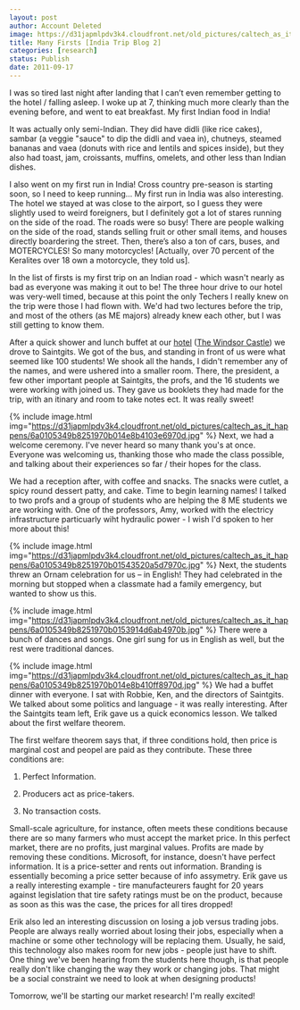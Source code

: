 ```yaml
---
layout: post
author: Account Deleted
image: https://d31japmlpdv3k4.cloudfront.net/old_pictures/caltech_as_it_happens/6a0105349b8251970b0153914d4c18970b.jpg
title: Many Firsts [India Trip Blog 2]
categories: [research]
status: Publish
date: 2011-09-17
---
```



I was so tired last night after landing that I can’t even remember getting to the hotel / falling asleep. I woke up at 7, thinking much more clearly than the evening before, and went to eat breakfast. My first Indian food in India!

It was actually only semi-Indian. They did have didli (like rice cakes), sambar (a veggie "sauce" to dip the didli and vaea in), chutneys, steamed bananas and vaea (donuts with rice and lentils and spices inside), but they also had toast, jam, croissants, muffins, omelets, and other less than Indian dishes.

I also went on my first run in India! Cross country pre-season is starting soon, so I need to keep running... My first run in India was also interesting. The hotel we stayed at was close to the airport, so I guess they were slightly used to weird foreigners, but I definitely got a lot of stares running on the side of the road. The roads were so busy! There are people walking on the side of the road, stands selling fruit or other small items, and houses directly boardering the street. Then, there’s also a ton of cars, buses, and MOTERCYCLES! So many motorcycles! [Actually, over 70 percent of the Keralites over 18 own a motorcycle, they told us].

In the list of firsts is my first trip on an Indian road - which wasn't nearly as bad as everyone was making it out to be! The three hour drive to our hotel was very-well timed, because at this point the only Techers I really knew on the trip were those I had flown with. We'd had two lectures before the trip, and most of the others (as ME majors) already knew each other, but I was still getting to know them.

After a quick shower and lunch buffet at our <a href="https://maps.google.com/maps?hl=en&amp;gs_upl=412l4872l0l5121l27l19l0l6l6l0l324l2415l4.7.3.1l15l0&amp;bav=on.2,or.r_gc.r_pw.&amp;biw=1366&amp;bih=564&amp;um=1&amp;ie=UTF-8&amp;q=the+windsor+castle+kottayam&amp;fb=1&amp;gl=us&amp;hq=the+windsor+castle&amp;hnear=0x3b062ba16c6b435f:0xbe2b02f68f8dd06e,Kottayam,+Kerala,+India&amp;cid=0,0,11581883217745987327&amp;ei=UaJjTrLlDM7WiALNtaC6Cg&amp;sa=X&amp;oi=local_result&amp;ct=image&amp;ved=0CAQQ_BI" target="_self">hotel</a> (<a href="https://www.thewindsorcastle.net/" target="_self">The Windsor Castle</a>) we drove to Saintgits. We got of the bus, and standing in front of us were what seemed like 100 students! We shook all the hands, I didn't remember any of the names, and were ushered into a smaller room. There, the president, a few other important people at Saintgits, the profs, and the 16 students we were working with joined us. They gave us booklets they had made for the trip, with an itinary and room to take notes ect. It was really sweet!

{% include image.html img="https://d31japmlpdv3k4.cloudfront.net/old_pictures/caltech_as_it_happens/6a0105349b8251970b014e8b4103e6970d.jpg" %}
Next, we had a welcome ceremony. I've never heard so many thank you's at once. Everyone was welcoming us, thanking those who made the class possible, and talking about their experiences so far / their hopes for the class.

We had a reception after, with coffee and snacks. The snacks were cutlet, a spicy round dessert patty, and cake. Time to begin learning names! I talked to two profs and a group of students who are helping the 8 ME students we are working with. One of the professors, Amy, worked with the electricy infrastructure particuarly wiht hydraulic power - I wish I'd spoken to her more about this!

{% include image.html img="https://d31japmlpdv3k4.cloudfront.net/old_pictures/caltech_as_it_happens/6a0105349b8251970b01543520a5d7970c.jpg" %}
Next, the students threw an Ornam celebration for us – in English! They had celebrated in the morning but stopped when a classmate had a family emergency, but wanted to show us this.


{% include image.html img="https://d31japmlpdv3k4.cloudfront.net/old_pictures/caltech_as_it_happens/6a0105349b8251970b0153914d6ab4970b.jpg" %}
There were a bunch of dances and songs. One girl sung for us in English as well, but the rest were traditional dances.


{% include image.html img="https://d31japmlpdv3k4.cloudfront.net/old_pictures/caltech_as_it_happens/6a0105349b8251970b014e8b410ff8970d.jpg" %}
We had a buffet dinner with everyone. I sat with Robbie, Ken, and the directors of Saintgits. We talked about some politics and language - it was really interesting. After the Saintgits team left, Erik gave us a quick economics lesson. We talked about the first welfare theorem.

The first welfare theorem says that, if three conditions hold, then price is marginal cost and peopel are paid as they contribute. These three conditions are:

1. Perfect Information.

2. Producers act as price-takers.

3. No transaction costs.

Small-scale agriculture, for instance, often meets these conditions because there are so many farmers who must accept the market price. In this perfect market, there are no profits, just marginal values. Profits are made by removing these conditions. Microsoft, for instance, doesn't have perfect information. It is a price-setter and rents out information. Branding is essentially becoming a price setter because of info assymetry. Erik gave us a really interesting example - tire manufacteurers faught for 20 years against legislation that tire safety ratings must be on the product, because as soon as this was the case, the prices for all tires dropped!

Erik also led an interesting discussion on losing a job versus trading jobs. People are always really worried about losing their jobs, especially when a machine or some other technology will be replacing them. Usually, he said, this technology also makes room for new jobs - people just have to shift. One thing we've been hearing from the students here though, is that people really don't like changing the way they work or changing jobs. That might be a social constraint we need to look at when designing products!

Tomorrow, we'll be starting our market research! I'm really excited!

